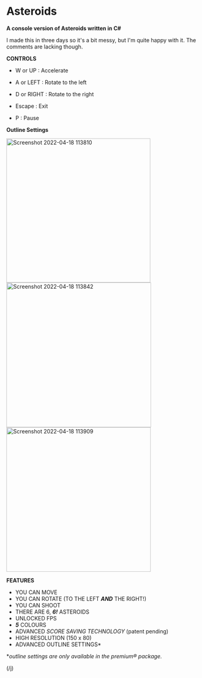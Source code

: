 # Asteroids
**A console version of Asteroids written in C#**

I made this in three days so it's a bit messy, but I'm quite happy with it.
The comments are lacking though.


**CONTROLS**

* W or UP    : Accelerate
* A or LEFT  : Rotate to the left
* D or RIGHT : Rotate to the right


* Escape     : Exit
* P          : Pause

**Outline Settings**




<img width="376" alt="Screenshot 2022-04-18 113810" src="https://user-images.githubusercontent.com/56130489/163789800-3a2f0968-d1c7-4831-976e-fe78da0d963c.png">
<img width="378" alt="Screenshot 2022-04-18 113842" src="https://user-images.githubusercontent.com/56130489/163789803-90e89395-b15f-4848-9802-14166f91067d.png">
<img width="377" alt="Screenshot 2022-04-18 113909" src="https://user-images.githubusercontent.com/56130489/163789862-cccefa8b-c140-4952-befc-a9d1ca5f761a.png">



**FEATURES**
* YOU CAN MOVE
* YOU CAN ROTATE (TO THE LEFT ***AND*** THE RIGHT!)
* YOU CAN SHOOT
* THERE ARE 6, ***6!*** ASTEROIDS
* UNLOCKED FPS
* ***5*** COLOURS
* ADVANCED *SCORE SAVING TECHNOLOGY* (patent pending)
* HIGH RESOLUTION (150 x 80)
* ADVANCED OUTLINE SETTINGS*









*<i>outline settings are only available in the premium® package.</i>

(/j)
